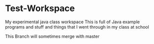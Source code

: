 # Test-Workspace
My experimental java class workspace
This is full of Java example programs and stuff and things that I went through in my class at school

This Branch will sometimes merge with master
